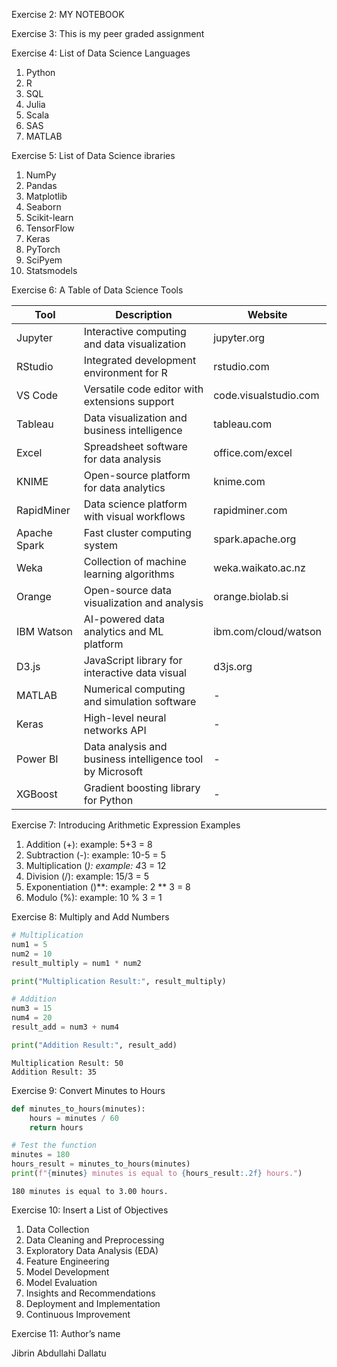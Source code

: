 Exercise 2:
   MY NOTEBOOK

Exercise 3:
   This is my peer graded assignment

Exercise 4:
  List of Data Science Languages
1. Python
2. R
3. SQL
4. Julia
5. Scala
6. SAS
7. MATLAB

Exercise 5:
   List of Data Science ibraries
1. NumPy
2. Pandas 
3. Matplotlib
4. Seaborn
5. Scikit-learn
6. TensorFlow
7. Keras
8. PyTorch
9. SciPyem
10. Statsmodels

Exercise 6:
    A Table of Data Science Tools


| Tool | Description | Website |
| ---------- | --------- | ------- |
| Jupyter | Interactive computing and data visualization | jupyter.org |
| RStudio | Integrated development environment for R | rstudio.com |
| VS Code | Versatile code editor with extensions support | code.visualstudio.com |
| Tableau | Data visualization and business intelligence | tableau.com |
| Excel | Spreadsheet software for data analysis | office.com/excel |
| KNIME | Open-source platform for data analytics | knime.com |
| RapidMiner | Data science platform with visual workflows | rapidminer.com |
| Apache Spark | Fast cluster computing system | spark.apache.org |
| Weka | Collection of machine learning algorithms | weka.waikato.ac.nz |
| Orange | Open-source data visualization and analysis | orange.biolab.si |
| IBM Watson | AI-powered data analytics and ML platform | ibm.com/cloud/watson |
| D3.js | JavaScript library for interactive data visual | d3js.org |
| MATLAB | Numerical computing and simulation software | - |
| Keras | High-level neural networks API | - |
| Power BI | Data analysis and business intelligence tool by Microsoft | - |
| XGBoost | Gradient boosting library for Python | - |

Exercise 7:
    Introducing Arithmetic Expression Examples

1. Addition (+):
    example: 5+3 = 8
2. Subtraction (-):
    example: 10-5 = 5
3. Multiplication (*):
    example: 4*3 = 12
4. Division (/):
    example: 15/3 = 5
5. Exponentiation ()**: 
    example: 2 ** 3 = 8
6. Modulo (%): 
     example: 10 % 3 = 1

Exercise 8:
   Multiply and Add Numbers


```python
# Multiplication
num1 = 5
num2 = 10
result_multiply = num1 * num2

print("Multiplication Result:", result_multiply)

# Addition
num3 = 15
num4 = 20
result_add = num3 + num4

print("Addition Result:", result_add)

```

    Multiplication Result: 50
    Addition Result: 35


Exercise 9:
    Convert Minutes to Hours


```python
def minutes_to_hours(minutes):
    hours = minutes / 60
    return hours

# Test the function
minutes = 180
hours_result = minutes_to_hours(minutes)
print(f"{minutes} minutes is equal to {hours_result:.2f} hours.")

```

    180 minutes is equal to 3.00 hours.


Exercise 10: 
    Insert a List of Objectives

1. Data Collection
2. Data Cleaning and Preprocessing
3. Exploratory Data Analysis (EDA)
4. Feature Engineering
5. Model Development
6. Model Evaluation
7. Insights and Recommendations
8. Deployment and Implementation
9. Continuous Improvement

Exercise 11:
    Author’s name

Jibrin Abdullahi Dallatu


```python

```
